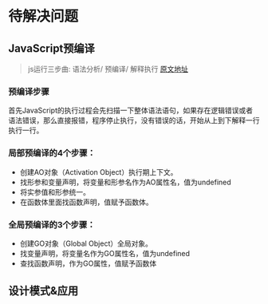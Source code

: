 # 待解决问题

## JavaScript预编译
> js运行三步曲:  语法分析/ 预编译/ 解释执行  [原文地址](https://zhuanlan.zhihu.com/p/50236805)

### 预编译步骤
首先JavaScript的执行过程会先扫描一下整体语法语句，如果存在逻辑错误或者语法错误，那么直接报错，程序停止执行，没有错误的话，开始从上到下解释一行执行一行。

### 局部预编译的4个步骤：
- 创建AO对象（Activation Object）执行期上下文。
- 找形参和变量声明，将变量和形参名作为AO属性名，值为undefined
- 将实参值和形参统一。
- 在函数体里面找函数声明，值赋予函数体。

### 全局预编译的3个步骤：
- 创建GO对象（Global Object）全局对象。
- 找变量声明，将变量名作为GO属性名，值为undefined
- 查找函数声明，作为GO属性，值赋予函数体

## 设计模式&应用
